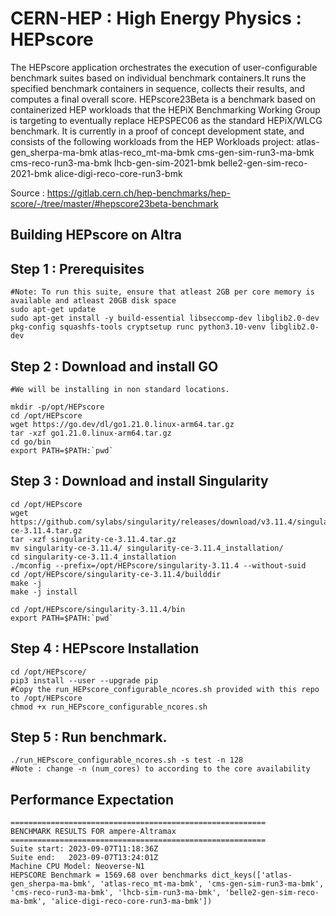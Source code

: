 # CERN-HEP : High Energy Physics : HEPscore
The HEPscore application orchestrates the execution of user-configurable benchmark suites based on individual benchmark containers.It runs the specified benchmark containers in sequence, collects their results, and computes a final overall score.
HEPscore23Beta is a benchmark based on containerized HEP workloads that the HEPiX Benchmarking Working Group is targeting to eventually replace HEPSPEC06 as the standard HEPiX/WLCG benchmark.  It is currently in a proof of concept development state, and consists of the following workloads from the HEP Workloads project:
atlas-gen_sherpa-ma-bmk
atlas-reco_mt-ma-bmk
cms-gen-sim-run3-ma-bmk
cms-reco-run3-ma-bmk
lhcb-gen-sim-2021-bmk
belle2-gen-sim-reco-2021-bmk
alice-digi-reco-core-run3-bmk

Source : https://gitlab.cern.ch/hep-benchmarks/hep-score/-/tree/master/#hepscore23beta-benchmark

## Building HEPscore on Altra

## Step 1 : Prerequisites
```
#Note: To run this suite, ensure that atleast 2GB per core memory is available and atleast 20GB disk space
sudo apt-get update
sudo apt-get install -y build-essential libseccomp-dev libglib2.0-dev pkg-config squashfs-tools cryptsetup runc python3.10-venv libglib2.0-dev
```

## Step 2 : Download and install GO
```
#We will be installing in non standard locations. 

mkdir -p/opt/HEPscore
cd /opt/HEPscore
wget https://go.dev/dl/go1.21.0.linux-arm64.tar.gz
tar -xzf go1.21.0.linux-arm64.tar.gz
cd go/bin
export PATH=$PATH:`pwd`
```
## Step 3 : Download and install Singularity
```
cd /opt/HEPscore
wget https://github.com/sylabs/singularity/releases/download/v3.11.4/singularity-ce-3.11.4.tar.gz
tar -xzf singularity-ce-3.11.4.tar.gz
mv singularity-ce-3.11.4/ singularity-ce-3.11.4_installation/
cd singularity-ce-3.11.4_installation
./mconfig --prefix=/opt/HEPscore/singularity-3.11.4 --without-suid
cd /opt/HEPscore/singularity-ce-3.11.4/builddir
make -j
make -j install

cd /opt/HEPscore/singularity-3.11.4/bin
export PATH=$PATH:`pwd`
```

## Step 4 : HEPscore Installation
```
cd /opt/HEPscore/
pip3 install --user --upgrade pip
#Copy the run_HEPscore_configurable_ncores.sh provided with this repo to /opt/HEPscore
chmod +x run_HEPscore_configurable_ncores.sh
```

## Step 5 : Run benchmark.
```
./run_HEPscore_configurable_ncores.sh -s test -n 128
#Note : change -n (num_cores) to according to the core availability
```

## Performance Expectation
```
=========================================================
BENCHMARK RESULTS FOR ampere-Altramax
=========================================================
Suite start: 2023-09-07T11:18:36Z
Suite end:   2023-09-07T13:24:01Z
Machine CPU Model: Neoverse-N1
HEPSCORE Benchmark = 1569.68 over benchmarks dict_keys(['atlas-gen_sherpa-ma-bmk', 'atlas-reco_mt-ma-bmk', 'cms-gen-sim-run3-ma-bmk', 'cms-reco-run3-ma-bmk', 'lhcb-sim-run3-ma-bmk', 'belle2-gen-sim-reco-ma-bmk', 'alice-digi-reco-core-run3-ma-bmk'])
```
